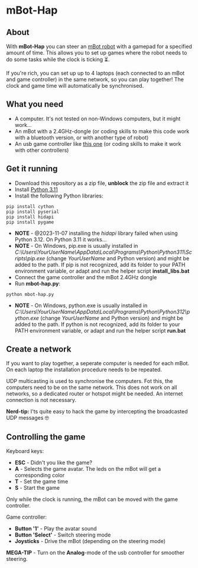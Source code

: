 # mBot-Hap
## About
With **mBot-Hap** you can steer an [mBot robot](https://www.makeblock.com/pages/mbot-robot-kit) with a gamepad for a specified amount of time. This allows you to set up games where the robot needs to do some tasks while the clock is ticking ⏳.

If you're rich, you can set up up to 4 laptops (each connected to an mBot and game controller) in the same network, so you can play together! The clock and game time will automatically be synchronised.
## What you need
- A computer. It's not tested on non-Windows computers, but it might work... 
- An mBot with a 2.4GHz-dongle (or coding skills to make this code work with a bluetooth version, or with another type of robot)
- An usb game controller like [this one](https://www.kabelshop.nl/Gembird-Controller-pc-Gembird-2-controllers-USB-Vibratie-D-pad-10-knoppen-2-joysticks-JPD-UDV2-01-i24279-t1437173.html) (or coding skills to make it work with other controllers)
## Get it running
- Download this repository as a zip file, **unblock** the zip file and extract it
- Install [Python 3.11](https://www.python.org/)
- Install the following Python libraries:
```
pip install cython
pip install pyserial
pip install hidapi
pip install pygame 
```
- **NOTE** - @2023-11-07 installing the *hidapi* library failed when using Python 3.12. On Python 3.11 it works...
- **NOTE** - On Windows, pip.exe is usually installed in *C:\Users\YourUserName\AppData\Local\Programs\Python\Python311\Scripts\pip.exe* (change *YourUserName* and Python version) and might be added to the path. If pip is not recognized, add its folder to your PATH environment variable, or adapt and run the helper script **install_libs.bat**
- Connect the game controller and the mBot 2.4GHz dongle
- Run **mbot-hap.py**:
```
python mbot-hap.py
```
- **NOTE** - On Windows, python.exe is usually installed in *C:\Users\YourUserName\AppData\Local\Programs\Python\Python312\python.exe* (change *YourUserName* and Python version) and might be added to the path. If python is not recognized, add its folder to your PATH environment variable, or adapt and run the helper script **run.bat**

## Create a network
If you want to play together, a seperate computer is needed for each mBot. On each laptop the installation procedure needs to be repeated.

UDP multicasting is used to synchronise the computers. Fot this, the computers need to be on the same network. This does not work on all networks, so a dedicated router or hotspot might be needed. An internet connection is not necessary.

**Nerd-tip:** I'ts quite easy to hack the game by intercepting the broadcasted UDP messages 🤓
## Controlling the game
Keyboard keys:
- **ESC** - Didn't you like the game?
- **A** - Selects the game avatar. The leds on the mBot will get a corresponding color
- **T** - Set the game time
- **S** - Start the game

Only while the clock is running, the mBot can be moved with the game controller.

Game controller:
- **Button '1'** - Play the avatar sound
- **Button 'Select'** - Switch steering mode
- **Joysticks** - Drive the mBot (depending on the steering mode)

**MEGA-TIP** - Turn on the **Analog**-mode of the usb controller for smoother steering.
